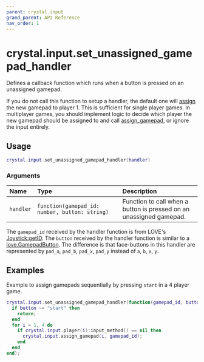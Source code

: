 ```yaml
---
parent: crystal.input
grand_parent: API Reference
nav_order: 1
---
```


# crystal.input.set_unassigned_gamepad_handler

Defines a callback function which runs when a button is pressed on an unassigned gamepad.

If you do not call this function to setup a handler, the default one will [assign](assign_gamepad) the new gamepad to player 1. This is sufficient for single player games. In multiplayer games, you should implement logic to decide which player the new gamepad should be assigned to and call [assign_gamepad](assign_gamepad), or ignore the input entirely.

## Usage

```lua
crystal.input.set_unassigned_gamepad_handler(handler)
```

### Arguments

| Name      | Type                                           | Description                                                         |
| :-------- | :--------------------------------------------- | :------------------------------------------------------------------ |
| `handler` | `function(gamepad_id: number, button: string)` | Function to call when a button is pressed on an unassigned gamepad. |

The `gamepad_id` received by the handler function is from LOVE's [Joystick:getID](https://love2d.org/wiki/Joystick:getID).
The `button` received by the handler function is similar to a [love.GamepadButton](https://love2d.org/wiki/GamepadButton). The difference is that face-buttons in this handler are represented by `pad_a`, `pad_b`, `pad_x`, `pad_y` instead of `a`, `b`, `x`, `y`.

## Examples

Example to assign gamepads sequentially by pressing `start` in a 4 player game.

```lua
crystal.input.set_unassigned_gamepad_handler(function(gamepad_id, button)
  if button ~= "start" then
    return;
  end
  for i = 1, 4 do
    if crystal.input.player(i):input_method() == nil then
	  crystal.input.assign_gamepad(i, gamepad_id);
	end
  end
end);
```
